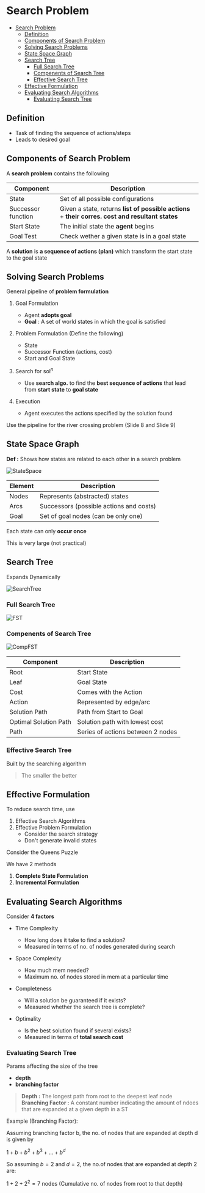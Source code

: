 # Search Problem

- [Search Problem](#search-problem)
  - [Definition](#definition)
  - [Components of Search Problem](#components-of-search-problem)
  - [Solving Search Problems](#solving-search-problems)
  - [State Space Graph](#state-space-graph)
  - [Search Tree](#search-tree)
    - [Full Search Tree](#full-search-tree)
    - [Compenents of Search Tree](#compenents-of-search-tree)
    - [Effective Search Tree](#effective-search-tree)
  - [Effective Formulation](#effective-formulation)
  - [Evaluating Search Algorithms](#evaluating-search-algorithms)
    - [Evaluating Search Tree](#evaluating-search-tree)

## Definition

- Task of finding the sequence of actions/steps
- Leads to desired goal

## Components of Search Problem

A **search problem** contains the following

| Component          | Description                                                                                       |
| ------------------ | ------------------------------------------------------------------------------------------------- |
| State              | Set of all possible configurations                                                                |
| Successor function | Given a state, returns **list of possible actions** + **their corres. cost and resultant states** |
| Start State        | The initial state the **agent** begins                                                            |
| Goal Test          | Check wether a given state is in a goal state                                                     |

A **solution** is **a sequence of actions (plan)** which transform the start state to the goal state

## Solving Search Problems

General pipeline of **problem formulation**

1. Goal Formulation

   - Agent **adopts goal**
   - **Goal** : A set of world states in which the goal is satisfied

2. Problem Formulation (Define the following)

   - State
   - Successor Function (actions, cost)
   - Start and Goal State

3. Search for sol$^n$

   - Use **search algo.** to find the **best sequence of actions** that lead from **start state** to **goal state**

4. Execution
   - Agent executes the actions specified by the solution found

Use the pipeline for the river crossing problem (Slide 8 and Slide 9)

## State Space Graph

**Def :** Shows how states are related to each other in a search problem

![StateSpace](Image/StateSpaceGraph.jpg)

| Element | Description                             |
| ------- | --------------------------------------- |
| Nodes   | Represents (abstracted) states          |
| Arcs    | Successors (possible actions and costs) |
| Goal    | Set of goal nodes (can be only one)     |

Each state can only **occur once**

This is very large (not practical)

## Search Tree

Expands Dynamically

![SearchTree](Image/SearchTree.jpg)

### Full Search Tree

![FST](Image/FST.jpg)

### Compenents of Search Tree

![CompFST](Image/CompFST.jpg)

| Component             | Description                       |
| --------------------- | --------------------------------- |
| Root                  | Start State                       |
| Leaf                  | Goal State                        |
| Cost                  | Comes with the Action             |
| Action                | Represented by edge/arc           |
| Solution Path         | Path from Start to Goal           |
| Optimal Solution Path | Solution path with lowest cost    |
| Path                  | Series of actions between 2 nodes |

### Effective Search Tree

Built by the searching algorithm

> The smaller the better

## Effective Formulation

To reduce search time, use

1. Effective Search Algorithms
2. Effective Problem Formulation
   - Consider the search strategy
   - Don't generate invalid states

Consider the Queens Puzzle

We have 2 methods

1. **Complete State Formulation**
2. **Incremental Formulation**

## Evaluating Search Algorithms

Consider **4 factors**

- Time Complexity
  - How long does it take to find a solution?
  - Measured in terms of no. of nodes generated during search

- Space Complexity
  - How much mem needed?
  - Maximum no. of nodes stored in mem at a particular time

- Completeness
  - Will a solution be guaranteed if it exists?
  - Measured whether the search tree is complete?

- Optimality
  - Is the best solution found if several exists?
  - Measured in terms of **total search cost**

### Evaluating Search Tree

Params affecting the size of the tree

- **depth**
- **branching factor**

> **Depth :** The longest path from root to the deepest leaf node
> **Branching Factor :** A constant number indicating the amount of ndoes that are expanded at a given depth in a ST

Example (Branching Factor):

Assuming branching factor b, the no. of nodes that are expanded at depth d is given by

$1 + b + b^2 + b^3 + ... + b^d$

So assuming $b = 2$ and $d = 2$, the no.of nodes that are expanded at depth 2 are:

$1 + 2 + 2^2 = 7$ nodes (Cumulative no. of nodes from root to that depth)
